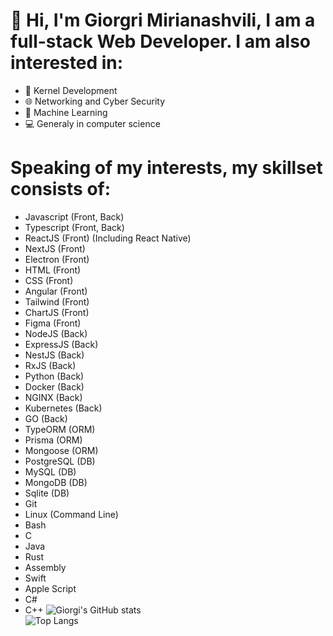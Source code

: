# 👋 Hi, I'm Giorgri Mirianashvili, I am a full-stack Web Developer. I am also interested in:
- 💾 Kernel Development
- 🌐 Networking and Cyber Security
- 🤖 Machine Learning
- 💻 Generaly in computer science
# Speaking of my interests, my skillset consists of:
- Javascript (Front, Back)
- Typescript (Front, Back)
- ReactJS (Front) (Including React Native)
- NextJS (Front)
- Electron (Front)
- HTML (Front)
- CSS (Front)
- Angular (Front)
- Tailwind (Front)
- ChartJS (Front)
- Figma (Front)
- NodeJS (Back)
- ExpressJS (Back)
- NestJS (Back)
- RxJS (Back)
- Python (Back)
- Docker (Back)
- NGINX (Back)
- Kubernetes (Back)
- GO (Back)
- TypeORM (ORM)
- Prisma (ORM)
- Mongoose (ORM)
- PostgreSQL (DB)
- MySQL (DB)
- MongoDB (DB)
- Sqlite (DB)
- Git
- Linux (Command Line)
- Bash
- C
- Java
- Rust
- Assembly
- Swift
- Apple Script
- C#
- C++
![Giorgi's GitHub stats](https://github-readme-stats.vercel.app/api?username=giorgimirianashvili&show_icons=true&theme=transparent)<br>
![Top Langs](https://github-readme-stats.vercel.app/api/top-langs/?username=giorgimirianashvili&layout=compact)
